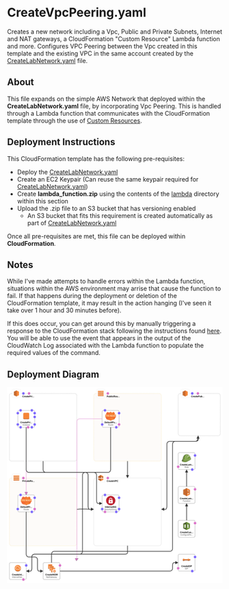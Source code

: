 # CreateVpcPeering.yaml
Creates a new network including a Vpc, Public and Private Subnets, Internet and NAT gateways, a CloudFormation "Custom Resource" Lambda function and more. Configures VPC Peering between the Vpc created in this template and the existing VPC in the same account created by the [CreateLabNetwork.yaml](../aws-create-lab-network/CreateLabNetwork.yaml) file.

## About

This file expands on the simple AWS Network that deployed within the **CreateLabNetwork.yaml** file, by incorporating Vpc Peering. This is handled through a Lambda function that communicates with the CloudFormation template through the use of [Custom Resources](https://docs.aws.amazon.com/AWSCloudFormation/latest/UserGuide/template-custom-resources.html).

## Deployment Instructions
This CloudFormation template has the following pre-requisites:
* Deploy the [CreateLabNetwork.yaml](../aws-create-lab-network/CreateLabNetwork.yaml)
* Create an EC2 Keypair (Can reuse the same keypair required for [CreateLabNetwork.yaml](../aws-create-lab-network/CreateLabNetwork.yaml))
* Create **lambda_function.zip** using the contents of the [lambda](./lambda/) directory within this section
* Upload the .zip file to an S3 bucket that has versioning enabled
    * An S3 bucket that fits this requirement is created automatically as part of [CreateLabNetwork.yaml](../aws-create-lab-network/CreateLabNetwork.yaml)

Once all pre-requisites are met, this file can be deployed within **CloudFormation**.

## Notes
While I've made attempts to handle errors within the Lambda function, situations within the AWS environment may arrise that cause the function to fail. If that happens during the deployment or deletion of the CloudFormation template, it may result in the action hanging (I've seen it take over 1 hour and 30 minutes before).

If this does occur, you can get around this by manually triggering a response to the CloudFormation stack following the instructions found [here](https://aws.amazon.com/premiumsupport/knowledge-center/cloudformation-lambda-resource-delete/). You will be able to use the event that appears in the output of the CloudWatch Log associated with the Lambda function to populate the required values of the command.

## Deployment Diagram
![CloudFormationResources](ResourceDiagram.png)
